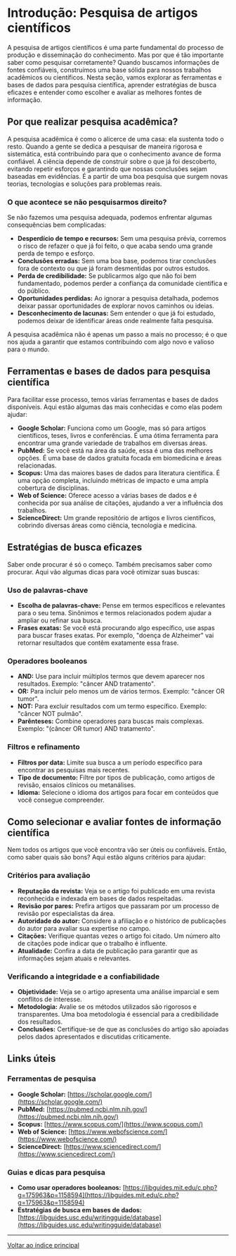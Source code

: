 # Introdução: Pesquisa de artigos científicos

A pesquisa de artigos científicos é uma parte fundamental do processo de produção e disseminação do conhecimento. Mas por que é tão importante saber como pesquisar corretamente? Quando buscamos informações de fontes confiáveis, construímos uma base sólida para nossos trabalhos acadêmicos ou científicos. Nesta seção, vamos explorar as ferramentas e bases de dados para pesquisa científica, aprender estratégias de busca eficazes e entender como escolher e avaliar as melhores fontes de informação.

## Por que realizar pesquisa acadêmica?

A pesquisa acadêmica é como o alicerce de uma casa: ela sustenta todo o resto. Quando a gente se dedica a pesquisar de maneira rigorosa e sistemática, está contribuindo para que o conhecimento avance de forma confiável. A ciência depende de construir sobre o que já foi descoberto, evitando repetir esforços e garantindo que nossas conclusões sejam baseadas em evidências. É a partir de uma boa pesquisa que surgem novas teorias, tecnologias e soluções para problemas reais.

### O que acontece se não pesquisarmos direito?

Se não fazemos uma pesquisa adequada, podemos enfrentar algumas consequências bem complicadas:

- **Desperdício de tempo e recursos:** Sem uma pesquisa prévia, corremos o risco de refazer o que já foi feito, o que acaba sendo uma grande perda de tempo e esforço.
- **Conclusões erradas:** Sem uma boa base, podemos tirar conclusões fora de contexto ou que já foram desmentidas por outros estudos.
- **Perda de credibilidade:** Se publicarmos algo que não foi bem fundamentado, podemos perder a confiança da comunidade científica e do público.
- **Oportunidades perdidas:** Ao ignorar a pesquisa detalhada, podemos deixar passar oportunidades de explorar novos caminhos ou ideias.
- **Desconhecimento de lacunas:** Sem entender o que já foi estudado, podemos deixar de identificar áreas onde realmente falta pesquisa.

A pesquisa acadêmica não é apenas um passo a mais no processo; é o que nos ajuda a garantir que estamos contribuindo com algo novo e valioso para o mundo.

## Ferramentas e bases de dados para pesquisa científica

Para facilitar esse processo, temos várias ferramentas e bases de dados disponíveis. Aqui estão algumas das mais conhecidas e como elas podem ajudar:

- **Google Scholar:** Funciona como um Google, mas só para artigos científicos, teses, livros e conferências. É uma ótima ferramenta para encontrar uma grande variedade de trabalhos em diversas áreas.
- **PubMed:** Se você está na área da saúde, essa é uma das melhores opções. É uma base de dados gratuita focada em biomedicina e áreas relacionadas.
- **Scopus:** Uma das maiores bases de dados para literatura científica. É uma opção completa, incluindo métricas de impacto e uma ampla cobertura de disciplinas.
- **Web of Science:** Oferece acesso a várias bases de dados e é conhecida por sua análise de citações, ajudando a ver a influência dos trabalhos.
- **ScienceDirect:** Um grande repositório de artigos e livros científicos, cobrindo diversas áreas como ciência, tecnologia e medicina.

## Estratégias de busca eficazes

Saber onde procurar é só o começo. Também precisamos saber como procurar. Aqui vão algumas dicas para você otimizar suas buscas:

### Uso de palavras-chave
- **Escolha de palavras-chave:** Pense em termos específicos e relevantes para o seu tema. Sinônimos e termos relacionados podem ajudar a ampliar ou refinar sua busca.
- **Frases exatas:** Se você está procurando algo específico, use aspas para buscar frases exatas. Por exemplo, "doença de Alzheimer" vai retornar resultados que contêm exatamente essa frase.

### Operadores booleanos
- **AND:** Use para incluir múltiplos termos que devem aparecer nos resultados. Exemplo: "câncer AND tratamento".
- **OR:** Para incluir pelo menos um de vários termos. Exemplo: "câncer OR tumor".
- **NOT:** Para excluir resultados com um termo específico. Exemplo: "câncer NOT pulmão".
- **Parênteses:** Combine operadores para buscas mais complexas. Exemplo: "(câncer OR tumor) AND tratamento".

### Filtros e refinamento
- **Filtros por data:** Limite sua busca a um período específico para encontrar as pesquisas mais recentes.
- **Tipo de documento:** Filtre por tipos de publicação, como artigos de revisão, ensaios clínicos ou metanálises.
- **Idioma:** Selecione o idioma dos artigos para focar em conteúdos que você consegue compreender.

## Como selecionar e avaliar fontes de informação científica

Nem todos os artigos que você encontra vão ser úteis ou confiáveis. Então, como saber quais são bons? Aqui estão alguns critérios para ajudar:

### Critérios para avaliação
- **Reputação da revista:** Veja se o artigo foi publicado em uma revista reconhecida e indexada em bases de dados respeitadas.
- **Revisão por pares:** Prefira artigos que passaram por um processo de revisão por especialistas da área.
- **Autoridade do autor:** Considere a afiliação e o histórico de publicações do autor para avaliar sua expertise no campo.
- **Citações:** Verifique quantas vezes o artigo foi citado. Um número alto de citações pode indicar que o trabalho é influente.
- **Atualidade:** Confira a data de publicação para garantir que as informações sejam atuais e relevantes.

### Verificando a integridade e a confiabilidade
- **Objetividade:** Veja se o artigo apresenta uma análise imparcial e sem conflitos de interesse.
- **Metodologia:** Avalie se os métodos utilizados são rigorosos e transparentes. Uma boa metodologia é essencial para a credibilidade dos resultados.
- **Conclusões:** Certifique-se de que as conclusões do artigo são apoiadas pelos dados apresentados e discutidas criticamente.

## Links úteis

### Ferramentas de pesquisa
- **Google Scholar:** [https://scholar.google.com/](https://scholar.google.com/)
- **PubMed:** [https://pubmed.ncbi.nlm.nih.gov/](https://pubmed.ncbi.nlm.nih.gov/)
- **Scopus:** [https://www.scopus.com/](https://www.scopus.com/)
- **Web of Science:** [https://www.webofscience.com/](https://www.webofscience.com/)
- **ScienceDirect:** [https://www.sciencedirect.com/](https://www.sciencedirect.com/)

### Guias e dicas para pesquisa
- **Como usar operadores booleanos:** [https://libguides.mit.edu/c.php?g=175963&p=1158594](https://libguides.mit.edu/c.php?g=175963&p=1158594)
- **Estratégias de busca em bases de dados:** [https://libguides.usc.edu/writingguide/database](https://libguides.usc.edu/writingguide/database)

---

[Voltar ao índice principal](../index.md)